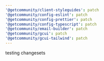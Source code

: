 ```yaml
---
'@getcommunity/client-styleguides': patch
'@getcommunity/config-eslint': patch
'@getcommunity/config-prettier': patch
'@getcommunity/config-typescript': patch
'@getcommunity/email-builder': patch
'@getcommunity/gcui': patch
'@getcommunity/gcui-tailwind': patch
---
```


testing changesets
